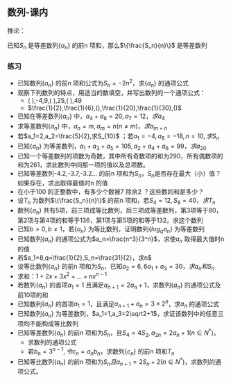 ## 数列-课内

推论：

已知$S_n$ 是等差数列$\{a_n\}$ 的前n 项和，那么$\{\frac{S_n}{n}\}$ 是等差数列

### 练习

- 已知数列$\{a_n\}$ 的前n 项和公式为$S_n=-2n^2$，求$\{a_n\}$ 的通项公式
- 观察下列数列的特点，用适当的数填空，并写出数列的一个通项公式：
  - ( ),-4,9,( ),25,( ),49
  - $\frac{1}{2},\frac{1}{6},(),\frac{1}{20},\frac{1}{30},()$
- 已知在等差数列$\{a_n\}$ 中，$a_4+a_8=20,a_7=12，求a_4$
- 求等差数列$\{a_n\}$ 中，$a_n=m,a_m=n(n\ne m)，求a_{m+n}$
- 若$a_1=2,a_2=\frac{5}{2},求S_{10}$ ；若$a_1=-4,a_8=-18,n=10,求S_n$
- 已知$\{a_n\}$ 为等差数列，$a_1+a_3+a_5=105,a_2+a_4+a_6=99，求a_{20}$
- 已知一个等差数列的项数为奇数，其中所有奇数项的和为290，所有偶数项的和为261，求此数列中间那一项的值以及总项数。
- 已知等差数列-4.2,-3.7,-3.2... 的前n 项和为$S_n，S_n$是否存在最大（小）值？如果存在，求出取得最值时n 的值
- 在小于100 的正整数中，有多少个数被7 除余2 ？这些数的和是多少？
- 设$T_n$ 为数列$\{\frac{S_n}{n}\}$ 的前n 项和，若$S_4=12,S_8=40，求T_n$
- 数列$\{a_n\}$ 共有5项，前三项成等比数列，后三项成等差数列，第3项等于80，第2项与第4项的和等于136，第1项与第5项的和等于132。求这个数列
- 已知$b>0,b\ne 1$，若$\{a_n\}$ 为等比数列，证明数列$\{log_qa_n\}$ 为等差数列
- 已知数列$\{a_n\}$ 的通项公式为$a_n=\frac{n^3}{3^n}$，求使$a_n$ 取得最大值时n 的值
- 若$a_1=8,q=\frac{1}{2},S_n=\frac{31}{2}，求n$
- 设等比数列$\{a_n\}$ 的前n 项和为$S_n$，已知$a_2=6,6a_1+a_3=30，求a_n和S_n$
- 求和：$1+2x+3x^2+...+nx^{n-1}$
- 若数列$\{a_n\}$ 的首项$a_1=1$ 且满足$a_{n+1}=2a_n+1$，求数列$\{a_n\}$ 的通项公式及前10项的和
- 已知数列$\{a_n\}$ 的首项$a_1=1$，且满足$a_{n+1}+a_n=3\times 2^n$，求$a_n$ 的通项公式
- 已知数列$\{a_n\}$ 为等差数列，$a_1=1,a_3=2\sqrt2+1$，求证该数列中的任意三项均不能构成等比数列
- 已知等差数列$\{a_n\}$ 的前n 项和为$S_n$，且$S_4=4S_2,a_{2n}=2a_n+1(n\in N^*)$。
  - 求数列的通项公式
  - 若$b_n=3^{n-1},令c_n=a_nb_n$，求数列$\{c_n\}$ 的前n 项和$T_n$
- 已知等比数列$\{a_n\}$ 的前n 项和为$S_n且a_{n+1}=2S_n+2(n\in N^*)$，求数列的通项公式。

